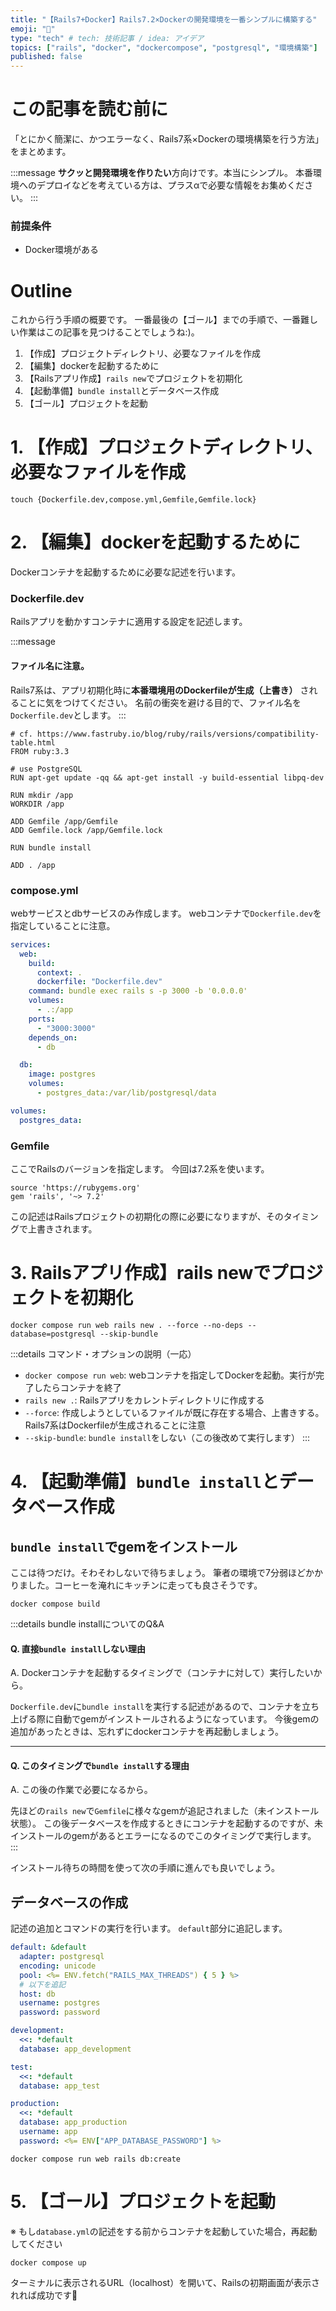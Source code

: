 ```yaml
---
title: "【Rails7+Docker】Rails7.2×Dockerの開発環境を一番シンプルに構築する"
emoji: "🐇"
type: "tech" # tech: 技術記事 / idea: アイデア
topics: ["rails", "docker", "dockercompose", "postgresql", "環境構築"]
published: false
---
```


# この記事を読む前に

「とにかく簡潔に、かつエラーなく、Rails7系×Dockerの環境構築を行う方法」をまとめます。

:::message
**サクッと開発環境を作りたい**方向けです。本当にシンプル。
本番環境へのデプロイなどを考えている方は、プラスαで必要な情報をお集めください。
:::


### 前提条件

* Docker環境がある


# Outline

これから行う手順の概要です。
一番最後の【ゴール】までの手順で、一番難しい作業はこの記事を見つけることでしょうね:)。

1. 【作成】プロジェクトディレクトリ、必要なファイルを作成
2. 【編集】dockerを起動するために
3. 【Railsアプリ作成】`rails new`でプロジェクトを初期化
4. 【起動準備】`bundle install`とデータベース作成
5. 【ゴール】プロジェクトを起動


# 1. 【作成】プロジェクトディレクトリ、必要なファイルを作成

```bash:ターミナル
touch {Dockerfile.dev,compose.yml,Gemfile,Gemfile.lock}
```

# 2. 【編集】dockerを起動するために
Dockerコンテナを起動するために必要な記述を行います。

### Dockerfile.dev
Railsアプリを動かすコンテナに適用する設定を記述します。

:::message
#### ファイル名に注意。
Rails7系は、アプリ初期化時に**本番環境用のDockerfileが生成（上書き）** されることに気をつけてください。
名前の衝突を避ける目的で、ファイル名を`Dockerfile.dev`とします。
:::

```Dockerfile:Dockerfile.dev
# cf. https://www.fastruby.io/blog/ruby/rails/versions/compatibility-table.html
FROM ruby:3.3

# use PostgreSQL
RUN apt-get update -qq && apt-get install -y build-essential libpq-dev

RUN mkdir /app
WORKDIR /app

ADD Gemfile /app/Gemfile
ADD Gemfile.lock /app/Gemfile.lock

RUN bundle install

ADD . /app
```


### compose.yml
webサービスとdbサービスのみ作成します。
webコンテナで`Dockerfile.dev`を指定していることに注意。

```yml:compose.yml
services:
  web:
    build:
      context: .
      dockerfile: "Dockerfile.dev"
    command: bundle exec rails s -p 3000 -b '0.0.0.0'
    volumes:
      - .:/app
    ports:
      - "3000:3000"
    depends_on:
      - db

  db:
    image: postgres
    volumes:
      - postgres_data:/var/lib/postgresql/data

volumes:
  postgres_data:
```
    

### Gemfile
ここでRailsのバージョンを指定します。
今回は7.2系を使います。

```:Gemfile
source 'https://rubygems.org'
gem 'rails', '~> 7.2'
```

この記述はRailsプロジェクトの初期化の際に必要になりますが、そのタイミングで上書きされます。


# 3. Railsアプリ作成】rails newでプロジェクトを初期化

```bash:ターミナル
docker compose run web rails new . --force --no-deps --database=postgresql --skip-bundle
```

:::details コマンド・オプションの説明（一応）
- `docker compose run web`: webコンテナを指定してDockerを起動。実行が完了したらコンテナを終了
- `rails new .`: Railsアプリをカレントディレクトリに作成する
- `--force`: 作成しようとしているファイルが既に存在する場合、上書きする。Rails7系はDockerfileが生成されることに注意
- `--skip-bundle`: `bundle install`をしない（この後改めて実行します）
:::


# 4. 【起動準備】`bundle install`とデータベース作成

## `bundle install`でgemをインストール
ここは待つだけ。そわそわしないで待ちましょう。
筆者の環境で7分弱ほどかかりました。コーヒーを淹れにキッチンに走っても良さそうです。

```bash:ターミナル
docker compose build
```

:::details bundle installについてのQ&A
#### Q. 直接`bundle install`しない理由
A. Dockerコンテナを起動するタイミングで（コンテナに対して）実行したいから。

`Dockerfile.dev`に`bundle install`を実行する記述があるので、コンテナを立ち上げる際に自動でgemがインストールされるようになっています。
今後gemの追加があったときは、忘れずにdockerコンテナを再起動しましょう。

---

#### Q. このタイミングで`bundle install`する理由
A. この後の作業で必要になるから。

先ほどの`rails new`で`Gemfile`に様々なgemが追記されました（未インストール状態）。
この後データベースを作成するときにコンテナを起動するのですが、未インストールのgemがあるとエラーになるのでこのタイミングで実行します。
:::

インストール待ちの時間を使って次の手順に進んでも良いでしょう。


## データベースの作成

記述の追加とコマンドの実行を行います。
`default`部分に追記します。


```yml:config/database.yml
default: &default
  adapter: postgresql
  encoding: unicode
  pool: <%= ENV.fetch("RAILS_MAX_THREADS") { 5 } %>
  # 以下を追記
  host: db
  username: postgres
  password: password

development:
  <<: *default
  database: app_development

test:
  <<: *default
  database: app_test

production:
  <<: *default
  database: app_production
  username: app
  password: <%= ENV["APP_DATABASE_PASSWORD"] %>

```

```bash:ターミナル
docker compose run web rails db:create
```

# 5. 【ゴール】プロジェクトを起動

※ もし`database.yml`の記述をする前からコンテナを起動していた場合，再起動してください

```bash:ターミナル
docker compose up
```

ターミナルに表示されるURL（localhost）を開いて、Railsの初期画面が表示されれば成功です🎉
